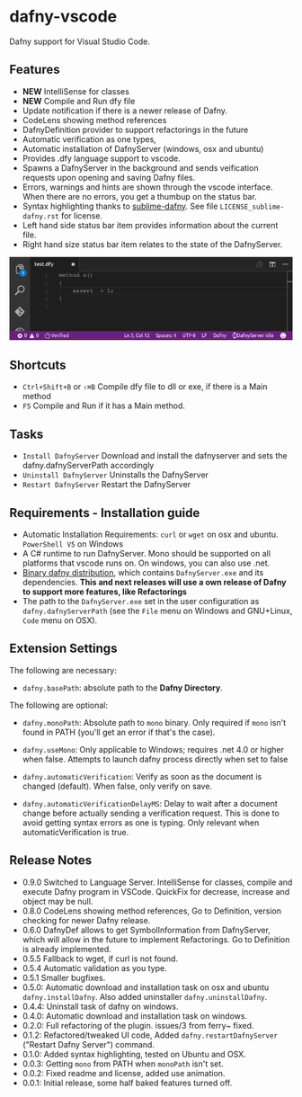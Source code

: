 # dafny-vscode
Dafny support for Visual Studio Code.

## Features
* **NEW** IntelliSense for classes
* **NEW** Compile and Run dfy file
* Update notification if there is a newer release of Dafny. 
* CodeLens showing method references
* DafnyDefinition provider to support refactorings in the future 
* Automatic verification as one types, 
* Automatic installation of DafnyServer (windows, osx and ubuntu)
* Provides .dfy language support to vscode.
* Spawns a DafnyServer in the background and sends veification requests upon opening and saving Dafny files.
* Errors, warnings and hints are shown through the vscode interface. When there are no errors, you get a thumbup on the status bar.
* Syntax highlighting thanks to [sublime-dafny](https://github.com/erggo/sublime-dafny). See file `LICENSE_sublime-dafny.rst` for license. 
* Left hand side status bar item provides information about the current file.
* Right hand size status bar item relates to the state of the DafnyServer.

![assertions animation](example.gif)

## Shortcuts

* `Ctrl+Shift+B` or `⇧⌘B` Compile dfy file to dll or exe, if there is a Main method
* `F5` Compile and Run if it has a Main method. 

## Tasks
* `Install DafnyServer` Download and install the dafnyserver and sets the dafny.dafnyServerPath accordingly
* `Uninstall DafnyServer` Uninstalls the DafnyServer
* `Restart DafnyServer` Restart the DafnyServer

## Requirements - Installation guide
* Automatic Installation Requirements: `curl` or `wget` on osx and ubuntu. `PowerShell V5` on Windows
* A C# runtime to run DafnyServer. Mono should be supported on all platforms that vscode runs on. On windows, you can also use .net.
* [Binary dafny distribution](https://github.com/FunctionalCorrectness/dafny-microsoft/releases), which contains `DafnyServer.exe` and its dependencies. **This and next releases will use a own release of Dafny to support more features, like Refactorings**
* The path to the `DafnyServer.exe` set in the user configuration as `dafny.dafnyServerPath` (see the `File` menu on Windows and GNU+Linux, `Code` menu on OSX).


## Extension Settings

The following are necessary:

* `dafny.basePath`: absolute path to the **Dafny Directory**. 

The following are optional:

* `dafny.monoPath`: Absolute path to `mono` binary. Only required if `mono` isn't found in PATH (you'll get an error if that's the case).

* `dafny.useMono`: Only applicable to Windows; requires .net 4.0 or higher when false. Attempts to launch dafny process directly when set to false 

* `dafny.automaticVerification`: Verify as soon as the document is changed (default). When false, only verify on save.

* `dafny.automaticVerificationDelayMS`: Delay to wait after a document change before actually sending a verification request. This is done to avoid getting syntax errors as one is typing. Only relevant when automaticVerification is true.


## Release Notes
* 0.9.0 Switched to Language Server. IntelliSense for classes, compile and execute Dafny program in VSCode. QuickFix for decrease, increase and object may be null. 
* 0.8.0 CodeLens showing method references, Go to Definition, version checking for newer Dafny release. 
* 0.6.0 DafnyDef allows to get SymbolInformation from DafnyServer, which will allow in the future to implement Refactorings. Go to Definition is already implemented. 
* 0.5.5 Fallback to wget, if curl is not found.
* 0.5.4 Automatic validation as you type.  
* 0.5.1 Smaller bugfixes. 
* 0.5.0: Automatic download and installation task on osx and ubuntu `dafny.installDafny`. Also added uninstaller `dafny.uninstallDafny`. 
* 0.4.4: Uninstall task of dafny on windows. 
* 0.4.0: Automatic download and installation task on windows. 
* 0.2.0: Full refactoring of the plugin. issues/3 from ferry~ fixed. 
* 0.1.2: Refactored/tweaked UI code, Added `dafny.restartDafnyServer` ("Restart Dafny Server") command.
* 0.1.0: Added syntax highlighting, tested on Ubuntu and OSX.
* 0.0.3: Getting `mono` from PATH when `monoPath` isn't set.
* 0.0.2: Fixed readme and license, added use animation.
* 0.0.1: Initial release, some half baked features turned off.

